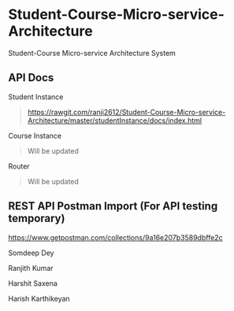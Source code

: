 # Student-Course-Micro-service-Architecture
Student-Course Micro-service Architecture System

API Docs
-------

Student Instance
>https://rawgit.com/ranji2612/Student-Course-Micro-service-Architecture/master/studentInstance/docs/index.html

Course Instance
>Will be updated

Router
>Will be updated


REST API Postman Import (For API testing temporary)
---------------------------------------------------
https://www.getpostman.com/collections/9a16e207b3589dbffe2c

Somdeep Dey

Ranjith Kumar

Harshit Saxena

Harish Karthikeyan

